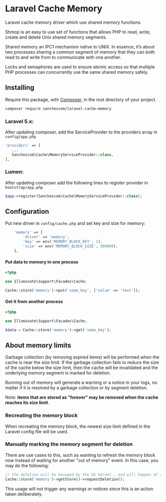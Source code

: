 # Laravel Cache Memory

Laravel cache memory driver which use shared memory functions.

Shmop is an easy to use set of functions that allows PHP to read, write, create and delete Unix shared memory segments.

Shared memory an IPC1 mechanism native to UNIX. In essence, it’s about two processes sharing a common
segment of memory that they can both read to and write from to communicate with one another.

Locks and semaphores are used to ensure atomic access so that multiple PHP processes can concurrently use the same shared memory safely. 

## Installing

Require this package, with [Composer](https://getcomposer.org/), in the root directory of your project.

``` bash
composer require sanchescom/laravel-cache-memory
```

### Laravel 5.x:

After updating composer, add the ServiceProvider to the providers array in `config/app.php`

 ```php
'providers' => [
    ...
    Sanchescom\Cache\MemoryServiceProvider::class,
],
```

### Lumen:

After updating composer add the following lines to register provider in `bootstrap/app.php`

```php
$app->register(Sanchescom\Cache\MemoryServiceProvider::class);
```

## Configuration

Put new driver in `config/cache.php` and set key and size for memory:

```php
    'memory' => [
        'driver' => 'memory',
        'key' => env('MEMORY_BLOCK_KEY', 1),
        'size' => env('MEMORY_BLOCK_SIZE', 900000),
    ],
```

#### Put data to memory in one process
```php
<?php

use Illuminate\Support\Facades\Cache;

Cache::store('memory')->put('some_key', ['value' => 'text']);
```

#### Get it from another process
```php
<?php

use Illuminate\Support\Facades\Cache;

$data = Cache::store('memory')->get('some_key');
```

## About memory limits
Garbage collection (by removing expired items) will be performed when the cache is near the size limit.
If the garbage collection fails to reduce the size of the cache below the size limit,
then the cache will be invalidated and the underlying memory segment is marked for deletion.

Running out of memory will generate a warning or a notice in your logs, no matter if it is resolved by
a garbage collection or by segment deletion.

Note: **items that are stored as "forever" may be removed when the cache reaches its size limit**.

### Recreating the memory block
When recreating the memory block, the newest size limit defined in the Laravel config file will be used.

### Manually marking the memory segment for deletion
There are use cases to this, such as wanting to refresh the memory block now instead of waiting for 
another "out of memory" event. In this case, you may do the following:

```php
// the deletion will be managed by the OS kernel , and will happen at a future time
Cache::store('memory')->getStore()->requestDeletion();
```

This usage will not trigger any warnings or notices since this is an action taken deliberately.
